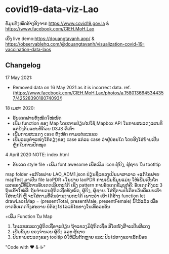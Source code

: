 # covid19-data-viz-Lao
ຂໍ້ມູນທັງໝົດອ້າງອີງຈາກ https://www.covid19.gov.la & https://www.facebook.com/CIEH.MoH.Lao

ເບິ່ງ live demo:https://douangtavanh.app/ & https://observablehq.com/@douangtavanh/visualization-covid-19-vaccination-data-laos


## Changelog

17 May 2021:
+ Removed data on 16 May 2021 as it is incorrect data. ref. (https://www.facebook.com/CIEH.MoH.Lao/photos/a.1580136645344357/4252839018074093/)

18 ເມສາ 2020:
+ ອັບເດດຟາຍທັງໝົດໃໝ່ໝົດ
+ ເພີ່ມ function ຂອງ Map ໂດຍການປ່ຽນໄປໃຊ້ Mapbox API ໃນການສະແດງແຜນທີ ແຕ່ຍັງຕ້ມແຜນທີ່ດ້ວຍ D3JS ຄືເກົ່າ
+ ເພີ່ມການສະແດງ case ທັງໝົດ ຕາມແຕ່ລະແຂວ
+ ເພີ່ມລະບຸຕໍາແໜ່ງໃກ້ຄຽງຂອງ case ແຕ່ລະ case ວ່າຢູ່ບ່ອນໃດ ໂດຍອີງໃສ່ບ້ານເປັນຫຼັກໃນການປັກໝຸດ



4 April 2020 NOTE:
index.html
+ ອັບເດດ style file
+ເພີ່ມ font awesome ເພື່ອເພີ່ມ icon ຜູ້ຍິງ, ຜູ້ຊາຍ ໃນ tootltip

map folder
+ແກ້ໄຂຟາຍ LAO_ADM1.json ປ່ຽນຊື່ແຂວງເປັນພາສາລາວ
+ແກ້ໄຂຟາຍ mapTest ມາເປັນ file laoPDR
+ໃນຟາຍ laoPDR ການເພີ່ມຂໍ້ມູນແມ່ນ ໃຫ້ເພີ່ມເປັນໂຕເລກຂອງມື້ທີ່ມີການອັບເດດເລີຍກະໄດ້ ເຊິ່ງ pattern ການອັບເດດຂໍ້ມູນກໍ່ຄື: ອັບເດດຄັ້ງລະ 3 ຖັນເຂົ້າໃໝ່ຄື: ຖັນຈໍານວນຜູ້ຕິດເຊື້ອທັງໝົດ, ຜູ້ຍິງ, ຜູ້ຊາຍ. ໃສ່ຊື່ຕາມປີເດືອນວັນຄືແບບເຮົາໃສ່ກະໄດ້ ຫຼື ຈະໃສ່ຕາມທີ່ຄົນອ່ານງ່າຍກະໄດ້ ເພາະວ່າ ເຮົາໄດ້ສ້າງ function let drawLaosMap = (presentTotal, presentMale, presentFemale) ນີ້ໄວ້ແລ້ວ ເພື່ອບາດອັບເດດຈຶ່ງສະບາຍ ບໍ່ຕ້ອງໄປໄລ່ແກ້ໄຂທາງໃນເທື່ອລະອັນ

+ເພີ່ມ Function ໃນ Map
1. ໂຕເລກສະແດງຜູ້ຕິດເຊື້ອຈະປ່ຽນ ຖ້າແຂວງມີຜູ້ຕິດເຊື້ອ ສີໂຕໜັງສືຈະເປັນສີແດງ
2. ເພີ່ມຂໍ້ມູນ ຂອງຈໍານວນ ຜູ້ຍິງ ແລະ ຜູ້ຊາຍ
3. ປັບການສະແດງຂອງ tooltip ບໍ່ໃຫ້ມັນຕົກຫຼາຍ ແລະ ປັບໄປທາງຂວາເລັກນ້ອຍ


"Code with ❤️ & ☕️"

